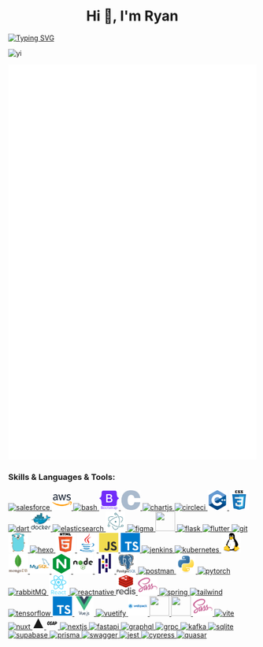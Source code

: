 <h1 align="center">Hi 👋, I'm Ryan</h1>
<a href="https://git.io/typing-svg"><img src="https://readme-typing-svg.demolab.com?font=Fira+Code&pause=1000&width=500&lines=A+passionate+fullstack+developer;Have+a+full-stack+dream" alt="Typing SVG" /></a>

<p align="left"> <img src="https://komarev.com/ghpvc/?username=yi-echo" alt="yi" /> </p>

<p align="left">
  <img src="https://raw.githubusercontent.com/yi-echo/yi-echo/main/github-metrics.svg" alt="Metrics" />
</p>

 <h3 align="left">Skills & Languages & Tools:</h3>
    <p align="left">
      <a href="https://www.salesforce.com/" target="_blank" rel="noreferrer">
        <img
          src="https://cdn.jsdelivr.net/gh/devicons/devicon@latest/icons/salesforce/salesforce-original.svg"
          alt="salesforce"
          width="40"
          height="40" /></a
      ><a href="https://aws.amazon.com" target="_blank" rel="noreferrer">
        <img
          src="https://raw.githubusercontent.com/devicons/devicon/master/icons/amazonwebservices/amazonwebservices-original-wordmark.svg"
          alt="aws"
          width="40"
          height="40"
        />
      </a>
      <a
        href="https://www.gnu.org/software/bash/"
        target="_blank"
        rel="noreferrer"
      >
        <img
          src="https://www.vectorlogo.zone/logos/gnu_bash/gnu_bash-icon.svg"
          alt="bash"
          width="40"
          height="40"
        />
      </a>
      <a href="https://getbootstrap.com" target="_blank" rel="noreferrer">
        <img
          src="https://raw.githubusercontent.com/devicons/devicon/master/icons/bootstrap/bootstrap-plain-wordmark.svg"
          alt="bootstrap"
          width="40"
          height="40"
        />
      </a>
      <a href="https://www.cprogramming.com/" target="_blank" rel="noreferrer">
        <img
          src="https://raw.githubusercontent.com/devicons/devicon/master/icons/c/c-original.svg"
          alt="c"
          width="40"
          height="40"
        />
      </a>
      <a href="https://www.chartjs.org" target="_blank" rel="noreferrer">
        <img
          src="https://www.chartjs.org/media/logo-title.svg"
          alt="chartjs"
          width="40"
          height="40"
        />
      </a>
      <a href="https://circleci.com" target="_blank" rel="noreferrer">
        <img
          src="https://www.vectorlogo.zone/logos/circleci/circleci-icon.svg"
          alt="circleci"
          width="40"
          height="40"
        />
      </a>
      <a href="https://www.w3schools.com/cpp/" target="_blank" rel="noreferrer">
        <img
          src="https://raw.githubusercontent.com/devicons/devicon/master/icons/cplusplus/cplusplus-original.svg"
          alt="cplusplus"
          width="40"
          height="40"
        />
      </a>
      <a href="https://www.w3schools.com/css/" target="_blank" rel="noreferrer">
        <img
          src="https://raw.githubusercontent.com/devicons/devicon/master/icons/css3/css3-original-wordmark.svg"
          alt="css3"
          width="40"
          height="40"
        />
      </a>
      <a href="https://dart.dev" target="_blank" rel="noreferrer">
        <img
          src="https://www.vectorlogo.zone/logos/dartlang/dartlang-icon.svg"
          alt="dart"
          width="40"
          height="40"
        />
      </a>
      <a href="https://www.docker.com/" target="_blank" rel="noreferrer">
        <img
          src="https://raw.githubusercontent.com/devicons/devicon/master/icons/docker/docker-original-wordmark.svg"
          alt="docker"
          width="40"
          height="40"
        />
      </a>
      <a href="https://www.elastic.co" target="_blank" rel="noreferrer">
        <img
          src="https://www.vectorlogo.zone/logos/elastic/elastic-icon.svg"
          alt="elasticsearch"
          width="40"
          height="40"
        />
      </a>
      <a href="https://www.electronjs.org" target="_blank" rel="noreferrer">
        <img
          src="https://raw.githubusercontent.com/devicons/devicon/master/icons/electron/electron-original.svg"
          alt="electron"
          width="40"
          height="40"
        />
      </a>
      <a href="https://www.figma.com/" target="_blank" rel="noreferrer">
        <img
          src="https://www.vectorlogo.zone/logos/figma/figma-icon.svg"
          alt="figma"
          width="40"
          height="40"
        /> </a
      ><a href="https://motion.dev/docs" target="_blank" rel="noreferrer">
        <img
          src="https://cdn.jsdelivr.net/gh/devicons/devicon@latest/icons/framermotion/framermotion-original.svg"
          width="40"
          height="40"
        />
      </a>
      <a
        href="https://flask.palletsprojects.com/"
        target="_blank"
        rel="noreferrer"
      >
        <img
          src="https://cdn.jsdelivr.net/gh/devicons/devicon@latest/icons/flask/flask-original.svg"
          alt="flask"
          width="40"
          height="40"
        />
      </a>
      <a href="https://flutter.dev" target="_blank" rel="noreferrer">
        <img
          src="https://www.vectorlogo.zone/logos/flutterio/flutterio-icon.svg"
          alt="flutter"
          width="40"
          height="40"
        />
      </a>
      <a href="https://git-scm.com/" target="_blank" rel="noreferrer">
        <img
          src="https://www.vectorlogo.zone/logos/git-scm/git-scm-icon.svg"
          alt="git"
          width="40"
          height="40"
        />
      </a>
      <a href="https://golang.org" target="_blank" rel="noreferrer">
        <img
          src="https://raw.githubusercontent.com/devicons/devicon/master/icons/go/go-original.svg"
          alt="go"
          width="40"
          height="40"
        />
      </a>
      <a href="https://hexo.io/" target="_blank" rel="noreferrer">
        <img
          src="https://www.vectorlogo.zone/logos/hexoio/hexoio-icon.svg"
          alt="hexo"
          width="40"
          height="40"
        />
      </a>
      <a href="https://www.w3.org/html/" target="_blank" rel="noreferrer">
        <img
          src="https://raw.githubusercontent.com/devicons/devicon/master/icons/html5/html5-original-wordmark.svg"
          alt="html5"
          width="40"
          height="40"
        />
      </a>
      <a href="https://www.java.com" target="_blank" rel="noreferrer">
        <img
          src="https://raw.githubusercontent.com/devicons/devicon/master/icons/java/java-original.svg"
          alt="java"
          width="40"
          height="40"
        />
      </a>
      <a
        href="https://developer.mozilla.org/en-US/docs/Web/JavaScript"
        target="_blank"
        rel="noreferrer"
      >
        <img
          src="https://raw.githubusercontent.com/devicons/devicon/master/icons/javascript/javascript-original.svg"
          alt="javascript"
          width="40"
          height="40"
        />
      </a>
      <a
        href="https://www.typescriptlang.org/"
        target="_blank"
        rel="noreferrer"
      >
        <img
          src="https://raw.githubusercontent.com/devicons/devicon/master/icons/typescript/typescript-original.svg"
          alt="typescript"
          width="40"
          height="40"
        />
      </a>
      <a href="https://www.jenkins.io" target="_blank" rel="noreferrer">
        <img
          src="https://www.vectorlogo.zone/logos/jenkins/jenkins-icon.svg"
          alt="jenkins"
          width="40"
          height="40"
        />
      </a>
      <a href="https://kubernetes.io" target="_blank" rel="noreferrer">
        <img
          src="https://www.vectorlogo.zone/logos/kubernetes/kubernetes-icon.svg"
          alt="kubernetes"
          width="40"
          height="40"
        />
      </a>
      <a href="https://www.linux.org/" target="_blank" rel="noreferrer">
        <img
          src="https://raw.githubusercontent.com/devicons/devicon/master/icons/linux/linux-original.svg"
          alt="linux"
          width="40"
          height="40"
        />
      </a>
      <a href="https://www.mongodb.com/" target="_blank" rel="noreferrer">
        <img
          src="https://raw.githubusercontent.com/devicons/devicon/master/icons/mongodb/mongodb-original-wordmark.svg"
          alt="mongodb"
          width="40"
          height="40"
        />
      </a>
      <a href="https://www.mysql.com/" target="_blank" rel="noreferrer">
        <img
          src="https://raw.githubusercontent.com/devicons/devicon/master/icons/mysql/mysql-original-wordmark.svg"
          alt="mysql"
          width="40"
          height="40"
        />
      </a>
      <a href="https://www.nginx.com" target="_blank" rel="noreferrer">
        <img
          src="https://raw.githubusercontent.com/devicons/devicon/master/icons/nginx/nginx-original.svg"
          alt="nginx"
          width="40"
          height="40"
        />
      </a>
      <a href="https://nodejs.org" target="_blank" rel="noreferrer">
        <img
          src="https://raw.githubusercontent.com/devicons/devicon/master/icons/nodejs/nodejs-original-wordmark.svg"
          alt="nodejs"
          width="40"
          height="40"
        />
      </a>
      <a href="https://pandas.pydata.org/" target="_blank" rel="noreferrer">
        <img
          src="https://raw.githubusercontent.com/devicons/devicon/2ae2a900d2f041da66e950e4d48052658d850630/icons/pandas/pandas-original.svg"
          alt="pandas"
          width="40"
          height="40"
        />
      </a>
      <a href="https://www.postgresql.org" target="_blank" rel="noreferrer">
        <img
          src="https://raw.githubusercontent.com/devicons/devicon/master/icons/postgresql/postgresql-original-wordmark.svg"
          alt="postgresql"
          width="40"
          height="40"
        />
      </a>
      <a href="https://postman.com" target="_blank" rel="noreferrer">
        <img
          src="https://www.vectorlogo.zone/logos/getpostman/getpostman-icon.svg"
          alt="postman"
          width="40"
          height="40"
        />
      </a>
      <a href="https://www.python.org" target="_blank" rel="noreferrer">
        <img
          src="https://raw.githubusercontent.com/devicons/devicon/master/icons/python/python-original.svg"
          alt="python"
          width="40"
          height="40"
        />
      </a>
      <a href="https://pytorch.org/" target="_blank" rel="noreferrer">
        <img
          src="https://www.vectorlogo.zone/logos/pytorch/pytorch-icon.svg"
          alt="pytorch"
          width="40"
          height="40"
        />
      </a>
      <a href="https://www.rabbitmq.com" target="_blank" rel="noreferrer">
        <img
          src="https://www.vectorlogo.zone/logos/rabbitmq/rabbitmq-icon.svg"
          alt="rabbitMQ"
          width="40"
          height="40"
        />
      </a>
      <a href="https://reactjs.org/" target="_blank" rel="noreferrer">
        <img
          src="https://raw.githubusercontent.com/devicons/devicon/master/icons/react/react-original-wordmark.svg"
          alt="react"
          width="40"
          height="40"
        />
      </a>
      <a href="https://reactnative.dev/" target="_blank" rel="noreferrer">
        <img
          src="https://reactnative.dev/img/header_logo.svg"
          alt="reactnative"
          width="40"
          height="40"
        />
      </a>
      <a href="https://redis.io" target="_blank" rel="noreferrer">
        <img
          src="https://raw.githubusercontent.com/devicons/devicon/master/icons/redis/redis-original-wordmark.svg"
          alt="redis"
          width="40"
          height="40"
        />
      </a>
      <a href="https://sass-lang.com" target="_blank" rel="noreferrer">
        <img
          src="https://raw.githubusercontent.com/devicons/devicon/master/icons/sass/sass-original.svg"
          alt="sass"
          width="40"
          height="40"
        />
      </a>
      <a href="https://spring.io/" target="_blank" rel="noreferrer">
        <img
          src="https://www.vectorlogo.zone/logos/springio/springio-icon.svg"
          alt="spring"
          width="40"
          height="40"
        />
      </a>
      <a href="https://tailwindcss.com/" target="_blank" rel="noreferrer">
        <img
          src="https://www.vectorlogo.zone/logos/tailwindcss/tailwindcss-icon.svg"
          alt="tailwind"
          width="40"
          height="40"
        />
      </a>
      <a href="https://www.tensorflow.org" target="_blank" rel="noreferrer">
        <img
          src="https://www.vectorlogo.zone/logos/tensorflow/tensorflow-icon.svg"
          alt="tensorflow"
          width="40"
          height="40"
        />
      </a>
      <a
        href="https://www.typescriptlang.org/"
        target="_blank"
        rel="noreferrer"
      >
        <img
          src="https://raw.githubusercontent.com/devicons/devicon/master/icons/typescript/typescript-original.svg"
          alt="typescript"
          width="40"
          height="40"
        />
      </a>
      <a href="https://vuejs.org/" target="_blank" rel="noreferrer">
        <img
          src="https://raw.githubusercontent.com/devicons/devicon/master/icons/vuejs/vuejs-original-wordmark.svg"
          alt="vuejs"
          width="40"
          height="40"
        />
      </a>
      <a href="https://vuetifyjs.com/en/" target="_blank" rel="noreferrer">
        <img
          src="https://bestofjs.org/logos/vuetify.svg"
          alt="vuetify"
          width="40"
          height="40"
        />
      </a>
      <a href="https://webpack.js.org" target="_blank" rel="noreferrer">
        <img
          src="https://raw.githubusercontent.com/devicons/devicon/d00d0969292a6569d45b06d3f350f463a0107b0d/icons/webpack/webpack-original-wordmark.svg"
          alt="webpack"
          width="40"
          height="40"
        />
      </a>
      <a href="https://expressjs.com/" target="_blank" rel="noreferrer">
        <img
          src="https://cdn.jsdelivr.net/gh/devicons/devicon@latest/icons/express/express-original.svg"
          width="40"
          height="40"
        />
      </a>
      <a href="https://leetcode.cn/" target="_blank" rel="noreferrer">
        <img
          src="https://cdn.jsdelivr.net/gh/devicons/devicon@latest/icons/leetcode/leetcode-original.svg"
          width="40"
          height="40"
        />
      </a>
      <a href="https://sass-lang.com" target="_blank" rel="noreferrer">
        <img
          src="https://raw.githubusercontent.com/devicons/devicon/master/icons/sass/sass-original.svg"
          alt="sass"
          width="40"
          height="40"
        />
      </a>
      <a href="https://vitejs.dev/" target="_blank" rel="noreferrer">
        <img
          src="https://cdn.jsdelivr.net/gh/devicons/devicon@latest/icons/vite/vite-original.svg"
          alt="vite"
          width="40"
          height="40"
        />
      </a>
      <a href="https://nuxt.com/" target="_blank" rel="noreferrer">
        <img
          src="https://cdn.jsdelivr.net/gh/devicons/devicon@latest/icons/nuxtjs/nuxtjs-original.svg"
          alt="nuxt"
          width="40"
          height="40"
        />
      </a>
      <a href="https://nextjs.org/" target="_blank" rel="noreferrer">
        <svg
          xmlns="http://www.w3.org/2000/svg"
          width="24"
          height="24"
          fill="currentColor"
          viewBox="0 0 24 24"
        >
          <path d="M0 0h24v24H0z" fill="none" />
          <path d="M12 2L2 22h20L12 2z" />
        </svg>
      </a>
      <!-- gsap -->
      <a href="https://greensock.com/gsap/" target="_blank" rel="noreferrer">
        <svg
          xmlns="http://www.w3.org/2000/svg"
          width="24"
          height="24"
          fill="currentColor"
          viewBox="0 0 24 24"
        >
          <!--Boxicons v3.0 https://boxicons.com | License  https://docs.boxicons.com/free-->
          <path
            d="m7.83,11.76h0s-.26,1.15-.26,1.15c-.01.06-.08.11-.15.11h-.32s-.04.02-.05.04c-.29.99-.69,1.68-1.21,2.09-.45.35-1,.51-1.73.51-.66,0-1.1-.21-1.48-.63-.5-.55-.7-1.46-.58-2.55.22-2.05,1.29-4.12,3.34-4.12.62,0,1.11.19,1.45.57.36.41.54,1.02.54,1.82,0,.07-.06.13-.13.13h-1.5c-.05,0-.1-.05-.1-.1-.01-.55-.18-.82-.5-.82-.58,0-.91.78-1.09,1.21-.25.6-.38,1.26-.35,1.92.01.3.06.73.35.91.26.16.62.05.84-.12.22-.17.4-.48.47-.75.01-.04.01-.07,0-.08-.01-.01-.04-.02-.06-.02h-.39s-.08-.02-.11-.05c-.02-.02-.03-.06-.02-.09l.26-1.14c.01-.06.07-.1.13-.11h0s2.53,0,2.53,0c0,0,.01,0,.02,0,.07,0,.11.07.11.14h0Z"
          ></path>
          <path
            d="m12.18,10.45c0,.07-.06.13-.13.13h-1.38c-.09,0-.17-.07-.17-.16,0-.4-.14-.6-.42-.6s-.47.18-.47.48c0,.34.19.65.74,1.18.72.68,1.01,1.28,1,2.08-.02,1.29-.9,2.12-2.23,2.12-.68,0-1.2-.18-1.54-.54-.35-.36-.51-.9-.48-1.59,0-.07.06-.13.13-.13h1.43s.08.02.1.05c.02.03.03.06.03.09-.02.25.03.43.13.54.06.07.15.1.26.1.26,0,.42-.19.42-.51,0-.28-.08-.53-.57-1.03-.63-.61-1.19-1.24-1.17-2.23.01-.58.24-1.1.64-1.48.43-.4,1.01-.61,1.69-.61.68,0,1.2.2,1.53.58.32.36.47.88.46,1.54h0Z"
          ></path>
          <path
            d="m16.47,15.43v-6.84c.01-.07-.05-.13-.12-.13,0,0,0,0,0,0h-2.14c-.07,0-.1.06-.12.1l-3.1,6.82h0s0,0,0,0c-.03.08.03.17.12.17h1.5c.08,0,.13-.02.16-.08l.3-.71c.04-.09.04-.1.15-.1h1.43c.1,0,.1,0,.1.1l-.03.66c0,.07.06.13.13.13,0,0,0,0,0,0h1.51s.07-.02.1-.04c.02-.02.03-.06.03-.09Zm-2.65-2.28s-.02,0-.03,0c-.02,0-.03-.02-.03-.04,0,0,0,0,0,0,0-.01,0-.02.01-.04l1.07-2.65s.02-.05.03-.08c.02-.04.04-.04.05-.01,0,.02-.12,2.72-.12,2.72-.01.1-.01.11-.11.11h-.86s0-.01,0-.01h0s0,0,0,0Z"
          ></path>
          <path
            d="m19.51,8.46h-1.14c-.06,0-.13.03-.14.1l-1.58,6.86s0,.06.02.09c.03.03.07.05.11.05h1.42c.08,0,.13-.04.14-.1,0,0,.17-.78.17-.78.01-.06,0-.11-.06-.14-.03-.01-.05-.03-.08-.04l-.25-.13-.24-.13-.09-.05s-.03-.02-.02-.04c0-.03.02-.05.05-.05h.78c.23,0,.47-.01.69-.05,1.61-.3,2.68-1.59,2.71-3.34.03-1.5-.81-2.26-2.48-2.26,0,0,0,0,0,0Zm-.39,4.08h-.03c-.07,0-.08,0-.08,0,0,0,.45-1.98.45-1.98.01-.06.01-.09-.02-.11-.05-.02-.7-.37-.7-.37-.02,0-.03-.02-.02-.04,0-.03.02-.05.05-.05h1.04c.32,0,.5.3.49.79-.01.85-.42,1.74-1.17,1.77h0Z"
          ></path>
        </svg>
      </a>
      <a href="https://nextjs.org/" target="_blank" rel="noreferrer">
        <img
          src="https://cdn.jsdelivr.net/gh/devicons/devicon@latest/icons/nextjs/nextjs-original-wordmark.svg"
          alt="nextjs"
          width="40"
          height="40"
        />
      </a>
      <a href="https://fastapi.tiangolo.com/" target="_blank" rel="noreferrer">
        <img
          src="https://cdn.jsdelivr.net/gh/devicons/devicon@latest/icons/fastapi/fastapi-original.svg"
          alt="fastapi"
          width="40"
          height="40"
        />
      </a>
      <a href="https://graphql.org/" target="_blank" rel="noreferrer">
        <img
          src="https://cdn.jsdelivr.net/gh/devicons/devicon@latest/icons/graphql/graphql-plain.svg"
          alt="graphql"
          width="40"
          height="40"
        />
      </a>
      <a href="https://grpc.io/" target="_blank" rel="noreferrer">
        <img
          src="https://cdn.jsdelivr.net/gh/devicons/devicon@latest/icons/grpc/grpc-original.svg"
          alt="grpc"
          width="40"
          height="40"
        />
      </a>
      <a href="https://kafka.apache.org/" target="_blank" rel="noreferrer">
        <img
          src="https://cdn.jsdelivr.net/gh/devicons/devicon@latest/icons/apachekafka/apachekafka-original.svg"
          alt="kafka"
          width="40"
          height="40"
        />
      </a>
      <a href="https://www.sqlite.org/" target="_blank" rel="noreferrer">
        <img
          src="https://cdn.jsdelivr.net/gh/devicons/devicon@latest/icons/sqlite/sqlite-original.svg"
          alt="sqlite"
          width="40"
          height="40"
        />
      </a>
      <a href="https://supabase.com" target="_blank" rel="noreferrer">
        <img
          src="https://cdn.jsdelivr.net/gh/devicons/devicon@latest/icons/supabase/supabase-original.svg"
          alt="supabase"
          width="40"
          height="40"
        />
      </a>
      <a href="https://www.prisma.io/" target="_blank" rel="noreferrer">
        <img
          src="https://cdn.jsdelivr.net/gh/devicons/devicon@latest/icons/prisma/prisma-original.svg"
          alt="prisma"
          width="40"
          height="40"
        />
      </a>
      <a href="https://swagger.io/" target="_blank" rel="noreferrer">
        <img
          src="https://cdn.jsdelivr.net/gh/devicons/devicon@latest/icons/swagger/swagger-original.svg"
          alt="swagger"
          width="40"
          height="40"
        />
      </a>
      <a href="https://jestjs.io/" target="_blank" rel="noreferrer">
        <img
          src="https://cdn.jsdelivr.net/gh/devicons/devicon@latest/icons/jest/jest-plain.svg"
          alt="jest"
          width="40"
          height="40"
        />
      </a>
      <a href="https://www.cypress.io/" target="_blank" rel="noreferrer">
        <img
          src="https://cdn.jsdelivr.net/gh/devicons/devicon@latest/icons/cypressio/cypressio-original.svg"
          alt="cypress"
          width="40"
          height="40"
        />
      </a>
      <a href="https://quasar.dev/" target="_blank" rel="noreferrer">
        <img
          src="https://cdn.jsdelivr.net/gh/devicons/devicon@latest/icons/quasar/quasar-plain-wordmark.svg"
          alt="quasar"
          width="40"
          height="40"
        />
      </a>
    </p>


